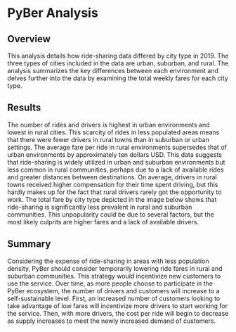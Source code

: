 # PyBer Analysis

## Overview
This analysis details how ride-sharing data differed by city type in 2019. The three types of cities included in the data are urban, suburban, and rural. The analysis summarizes the key differences between each environment and delves further into the data by examining the total weekly fares for each city type.

## Results
The number of rides and drivers is highest in urban environments and lowest in rural cities. This scarcity of rides in less populated areas means that there were fewer drivers in rural towns than in suburban or urban settings. The average fare per ride in rural environments supersedes that of urban environments by approximately ten dollars USD. This data suggests that ride-sharing is widely utilized in urban and suburban environments but less common in rural communities, perhaps due to a lack of available rides and greater distances between destinations. On average, drivers in rural towns received higher compensation for their time spent driving, but this hardly makes up for the fact that rural drivers rarely got the opportunity to work.
The total fare by city type depicted in the image below shows that ride-sharing is significantly less prevalent in rural and suburban communities. This unpopularity could be due to several factors, but the most likely culprits are higher fares and a lack of available drivers.

## Summary
Considering the expense of ride-sharing in areas with less population density, PyBer should consider temporarily lowering ride fares in rural and suburban communities. This strategy would incentivize new customers to use the service. Over time, as more people choose to participate in the PyBer ecosystem, the number of drivers and customers will increase to a self-sustainable level. First, an increased number of customers looking to take advantage of low fares will incentivize more drivers to start working for the service. Then, with more drivers, the cost per ride will begin to decrease as supply increases to meet the newly increased demand of customers.
